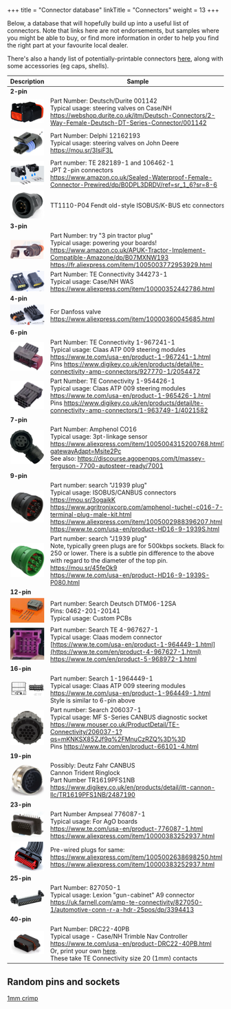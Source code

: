 +++
title = "Connector database"
linkTitle = "Connectors"
weight = 13
+++

Below, a database that will hopefully build up into a useful list of connectors. Note that links here are not endorsements, but samples where you might be able to buy, or find more information in order to help you find the right part at your favourite local dealer.

There's also a handy list of potentially-printable connectors [here](Connector-Accessories), along with some accessories (eg caps, shells).

| Description | Sample |
|---|---|
|**2-pin**||
|![image](img/deutsch-001142.png)|Part Number: Deutsch/Durite 001142<br>Typical usage: steering valves on Case/NH<br>https://webshop.durite.co.uk/itm/Deutsch-Connectors/2-Way-Female-Deutsch-DT-Series-Connector/001142|
|![image](img/delphi-12162193.png)|Part Number: Delphi 12162193<br>Typical usage: steering valves on John Deere<br>https://mou.sr/3IsiF3L|
|![image](img/te-282189-1-and-106462-1.png)|Part number: TE 282189-1 and 106462-1<br/>JPT 2-pin connectors<br/>https://www.amazon.co.uk/Sealed-Waterproof-Female-Connector-Prewired/dp/B0DPL3DRDV/ref=sr_1_6?sr=8-6|
|![image](img/4pinfendt.png)|TT1110-P04 Fendt old-style ISOBUS/K-BUS etc connectors|
|**3-pin**||
|![image](img/3pin-tractor-plug.png)|Part Number: try "3 pin tractor plug"<br>Typical usage: powering your boards!<br>https://www.amazon.co.uk/APUK-Tractor-Implement-Compatible-Amazone/dp/B07MXNW193<br>https://fr.aliexpress.com/item/1005003772953929.html|
|![image](img/te-connectivity-344273-1.png)|Part Number: TE Connectivity 344273-1<br>Typical usage: Case/NH WAS<br>https://www.aliexpress.com/item/10000352442786.html|
|**4-pin**||
|![image](img/4pin-danfoss-valve.png)|For Danfoss valve<br>https://www.aliexpress.com/item/10000360045685.html|
|**6-pin**||
|![image](img/te-connectivity-1-967241-1.png)|Part Number: TE Connectivity 1-967241-1<br>Typical usage: Claas ATP 009 steering modules<br>https://www.te.com/usa-en/product-1-967241-1.html<br>Pins https://www.digikey.co.uk/en/products/detail/te-connectivity-amp-connectors/927770-1/2054472|
|![image](img/te-connectivity-1-954426-1.png)|Part Number: TE Connectivity 1-954426-1<br>Typical usage: Claas ATP 009 steering modules<br>https://www.te.com/usa-en/product-1-965426-1.html<br>Pins https://www.digikey.co.uk/en/products/detail/te-connectivity-amp-connectors/1-963749-1/4021582|
|**7-pin**||
|![image](img/amphenol-co16.png)|Part Number: Amphenol CO16<br>Typical usage: 3pt-linkage sensor<br>https://www.aliexpress.com/item/1005004315200768.html?gatewayAdapt=Msite2Pc<br>See also: https://discourse.agopengps.com/t/massey-ferguson-7700-autosteer-ready/7001<br>
|**9-pin**||
|![image](img/j1939-plug.png)|Part number: search "J1939 plug"<br>Typical usage: ISOBUS/CANBUS connectors<br>https://mou.sr/3ogaikK<br>https://www.agritronixcorp.com/amphenol-tuchel-c016-7-terminal-plug-male-kit.html<br>https://www.aliexpress.com/item/1005002988396207.html<br>https://www.te.com/usa-en/product-HD16-9-1939S.html|
|![image](img/j1939-plug-green.png)|Part number: search "J1939 plug"<br>Note, typically green plugs are for 500kbps sockets. Black for 250 or lower. There is a subtle pin difference to the above with regard to the diameter of the top pin.<br>https://mou.sr/45feOk9<br>https://www.te.com/usa-en/product-HD16-9-1939S-P080.html|
|**12-pin**||
|![image](img/dtm06-12sa.png)|Part number: Search Deutsch DTM06-12SA<br>Pins: 0462-201-20141<br>Typical usage: Custom PCBs|
|![image](img/amp-mcp2.8-12pin.png)|Part number: Search TE 4-967627-1<br>Typical usage: Claas modem connector<br>[https://www.te.com/usa-en/product-1-964449-1.html](https://www.te.com/en/product-4-967627-1.html)<br>https://www.te.com/en/product-5-968972-1.html|
|**16-pin**||
|![image](img/16pin-1-1964449-1.png)|Part number: Search 1-1964449-1<br>Typical usage: Claas ATP 009 steering modules<br>https://www.te.com/usa-en/product-1-964449-1.html<br>Style is similar to 6-pin above|
|![image](img/16pin-206037-1.png)|Part number: Search 206037-1<br>Typical usage: MF S-Series CANBUS diagnostic socket<br>https://www.mouser.co.uk/ProductDetail/TE-Connectivity/206037-1?qs=mKNKSX85ZJf9q%2FMnuCzRZQ%3D%3D<br>Pins https://www.te.com/en/product-66101-4.html|
|**19-pin**||
|![image](img/cannon19pin.png)|Possibly: Deutz Fahr CANBUS<br>Cannon Trident Ringlock<br>Part Number TR1619PFS1NB https://www.digikey.co.uk/en/products/detail/itt-cannon-llc/TR1619PFS1NB/2487190 |
|**23-pin**||
|![image](img/ampseal-776087-1.png)|Part Number Ampseal 776087-1<br>Typical usage: For AgO boards<br>https://www.te.com/usa-en/product-776087-1.html<br>https://www.aliexpress.com/item/10000383252937.html|
|![image](img/ampseal-776087-1-prewired.png)|Pre-wired plugs for same:<br>https://www.aliexpress.com/item/1005002638698250.html<br>https://www.aliexpress.com/item/10000383252937.html|
|**25-pin**||
|![image](img/25pin-827050-1.png)|Part Number: 827050-1<br>Typical usage: Lexion "gun-cabinet" A9 connector<br>https://uk.farnell.com/amp-te-connectivity/827050-1/automotive-conn-r-a-hdr-25pos/dp/3394413|
|**40-pin**||
|![image](img/drc22-40pb.png)|Part Number: DRC22-40PB<br>Typical usage - Case/NH Trimble Nav Controller<br>https://www.te.com/usa-en/product-DRC22-40PB.html<br>Or, print your own [here](https://discourse.agopengps.com/t/case-ih-puma-230-autosteer-ready/5592/72).<br>These take TE Connectivity size 20 (1mm) contacts|

## Random pins and sockets

[1mm crimp](https://www.digikey.co.uk/en/products/detail/amphenol-sine-systems-corp/AT60-202-20141/5227529)
